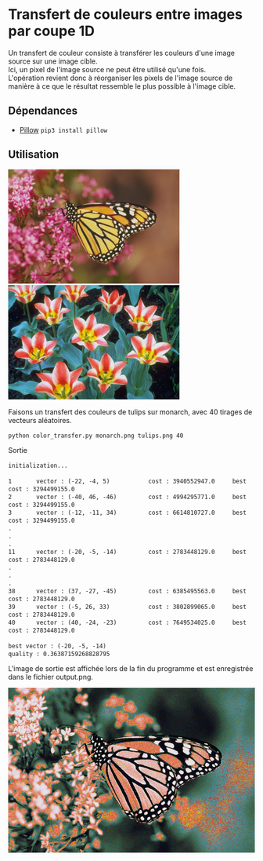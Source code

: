 # Transfert de couleurs entre images par coupe 1D

Un transfert de couleur consiste à transférer les couleurs d'une image source sur une image cible.<br/>
Ici, un pixel de l'image source ne peut être utilisé qu'une fois.<br/>
L'opération revient donc à réorganiser les pixels de l'image source
de manière à ce que le résultat ressemble le plus possible à l'image cible.

## Dépendances

- [Pillow](https://pypi.org/project/Pillow/) ```pip3 install pillow```

## Utilisation

<img src="monarch.png" width="350" alt="img"/> <img src="tulips.png" width="350" alt="img"/>

Faisons un transfert des couleurs de tulips sur monarch, avec 40 tirages de vecteurs aléatoires.
```
python color_transfer.py monarch.png tulips.png 40
```
Sortie
```
initialization...

1       vector : (-22, -4, 5)           cost : 3940552947.0     best cost : 3294499155.0
2       vector : (-40, 46, -46)         cost : 4994295771.0     best cost : 3294499155.0
3       vector : (-12, -11, 34)         cost : 6614810727.0     best cost : 3294499155.0
.
.
.
11      vector : (-20, -5, -14)         cost : 2783448129.0     best cost : 2783448129.0
.
.
.
38      vector : (37, -27, -45)         cost : 6385495563.0     best cost : 2783448129.0
39      vector : (-5, 26, 33)           cost : 3802899065.0     best cost : 2783448129.0
40      vector : (40, -24, -23)         cost : 7649534025.0     best cost : 2783448129.0

best vector : (-20, -5, -14)
quality : 0.36387159268828795
```

L'image de sortie est affichée lors de la fin du programme et est enregistrée dans le fichier output.png.

<img src="output.png" width="600" alt="img"/>
